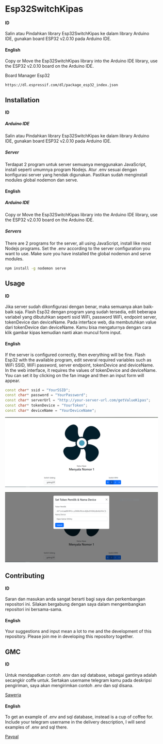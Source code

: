 # Esp32SwitchKipas
#### ID
Salin atau Pindahkan library Esp32SwitchKipas ke dalam library Arduino IDE, gunakan board ESP32 v2.0.10 pada Arduino IDE.

#### English
Copy or Move the Esp32SwitchKipas library into the Arduino IDE library, use the ESP32 v2.0.10 board on the Arduino IDE.

Board Manager Esp32
```bash
https://dl.espressif.com/dl/package_esp32_index.json
``` 

## Installation
#### ID
##### Arduino IDE
Salin atau Pindahkan library Esp32SwitchKipas ke dalam library Arduino IDE, gunakan board ESP32 v2.0.10 pada Arduino IDE. 

##### Server
Terdapat 2 program untuk server semuanya menggunakan JavaScript, install seperti umumnya program Nodejs. Atur .env sesuai dengan konfigurasi server yang hendak digunakan. Pastikan sudah menginstall modules global nodemon dan serve.

#### English
##### Arduino IDE
Copy or Move the Esp32SwitchKipas library into the Arduino IDE library, use the ESP32 v2.0.10 board on the Arduino IDE.

##### Servers
There are 2 programs for the server, all using JavaScript, install like most Nodejs programs. Set the .env according to the server configuration you want to use. Make sure you have installed the global nodemon and serve modules.

```bash
npm install -g nodemon serve
```

## Usage
#### ID
Jika server sudah dikonfigurasi dengan benar, maka semuanya akan baik-baik saja. Flash Esp32 dengan program yang sudah tersedia, edit beberapa variabel yang dibutuhkan seperti ssid WiFi, password WiFi, endpoint server, tokenDevice dan deviceName. Pada interface web, dia membutuhkan value dari tokenDevice dan deviceName. Kamu bisa mengaturnya dengan cara klik gambar kipas kemudian nanti akan muncul form input.

#### English
If the server is configured correctly, then everything will be fine. Flash Esp32 with the available program, edit several required variables such as WiFi SSID, WiFi password, server endpoint, tokenDevice and deviceName. In the web interface, it requires the values of tokenDevice and deviceName. You can set it by clicking on the fan image and then an input form will appear.

```cpp
const char* ssid = "YourSSID";
const char* password = "YourPassword";
const char* serverUrl = "http://your-server-url.com/getValueKipas";
const char* tokenDevice = "YourToken";
const char* deviceName = "YourDeviceName";
```

![Interface User](https://github.com/ndeso17/Esp32SwitchKipas/blob/master/fan.PNG)

![Set Token & Device Name](https://github.com/ndeso17/Esp32SwitchKipas/blob/master/settoken.PNG)

## Contributing
#### ID
Saran dan masukan anda sangat berarti bagi saya dan perkembangan repositori ini.
Silakan bergabung dengan saya dalam mengembangkan repositori ini bersama-sama.
#### English
Your suggestions and input mean a lot to me and the development of this repository.
Please join me in developing this repository together.

## GMC
#### ID
Untuk mendapatkan contoh .env dan sql database, sebagai gantinya adalah secangkir coffe untuk.
Sertakan username telegram kamu pada deskripsi pengiriman, saya akan mengirimkan contoh .env dan sql disana.

[Saweria](https://saweria.co/naxgrinting)

#### English
To get an example of .env and sql database, instead is a cup of coffee for.
Include your telegram username in the delivery description, I will send examples of .env and sql there.

[Paypal](https://paypal.me/khilmyfirdausromadon)
